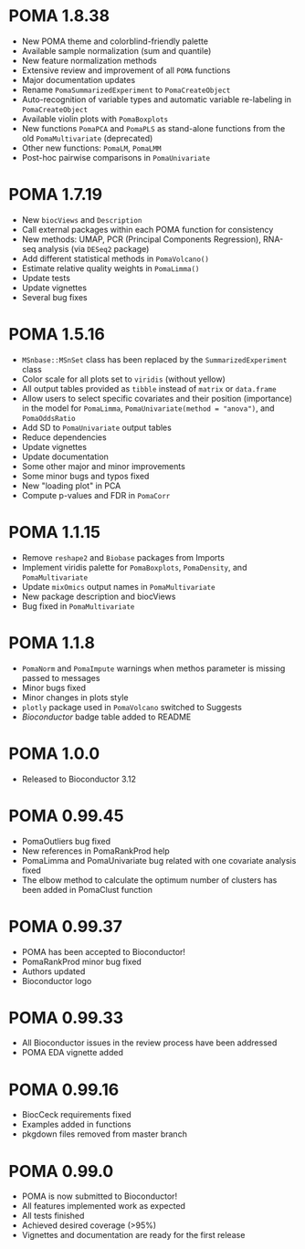 # POMA 1.8.38

* New POMA theme and colorblind-friendly palette
* Available sample normalization (sum and quantile)
* New feature normalization methods
* Extensive review and improvement of all `POMA` functions
* Major documentation updates
* Rename `PomaSummarizedExperiment` to `PomaCreateObject`
* Auto-recognition of variable types and automatic variable re-labeling in `PomaCreateObject`
* Available violin plots with `PomaBoxplots`
* New functions `PomaPCA` and `PomaPLS` as stand-alone functions from the old `PomaMultivariate` (deprecated)
* Other new functions: `PomaLM`, `PomaLMM`
* Post-hoc pairwise comparisons in `PomaUnivariate`

# POMA 1.7.19

* New `biocViews` and `Description`
* Call external packages within each POMA function for consistency
* New methods: UMAP, PCR (Principal Components Regression), RNA-seq analysis (via `DESeq2` package)
* Add different statistical methods in `PomaVolcano()`
* Estimate relative quality weights in `PomaLimma()`
* Update tests
* Update vignettes
* Several bug fixes

# POMA 1.5.16

* `MSnbase::MSnSet` class has been replaced by the `SummarizedExperiment` class
* Color scale for all plots set to `viridis` (without yellow)
* All output tables provided as `tibble` instead of `matrix` or `data.frame`
* Allow users to select specific covariates and their position (importance) in the model for `PomaLimma`, `PomaUnivariate(method = "anova")`, and `PomaOddsRatio`
* Add SD to `PomaUnivariate` output tables
* Reduce dependencies
* Update vignettes
* Update documentation
* Some other major and minor improvements
* Some minor bugs and typos fixed
* New "loading plot" in PCA
* Compute p-values and FDR in `PomaCorr`

# POMA 1.1.15

* Remove `reshape2` and `Biobase` packages from Imports
* Implement viridis palette for `PomaBoxplots`, `PomaDensity`, and `PomaMultivariate`
* Update `mixOmics` output names in `PomaMultivariate`
* New package description and biocViews
* Bug fixed in `PomaMultivariate`

# POMA 1.1.8

* `PomaNorm` and `PomaImpute` warnings when methos parameter is missing passed to messages
* Minor bugs fixed
* Minor changes in plots style
* `plotly` package used in `PomaVolcano` switched to Suggests
* _Bioconductor_ badge table added to README

# POMA 1.0.0

* Released to Bioconductor 3.12

# POMA 0.99.45

* PomaOutliers bug fixed
* New references in PomaRankProd help
* PomaLimma and PomaUnivariate bug related with one covariate analysis fixed
* The elbow method to calculate the optimum number of clusters has been added in PomaClust function

# POMA 0.99.37

* POMA has been accepted to Bioconductor!
* PomaRankProd minor bug fixed
* Authors updated
* Bioconductor logo

# POMA 0.99.33

* All Bioconductor issues in the review process have been addressed
* POMA EDA vignette added 

# POMA 0.99.16

* BiocCeck requirements fixed
* Examples added in functions
* pkgdown files removed from master branch

# POMA 0.99.0

* POMA is now submitted to Bioconductor!
* All features implemented work as expected
* All tests finished
* Achieved desired coverage (>95%)
* Vignettes and documentation are ready for the first release


